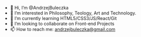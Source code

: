- 👋 Hi, I’m @AndrzejBuleczka
- 👀 I’m interested in Philosophy, Teology, Art and Technology.
- 🌱 I’m currently learning HTML5/CSS3/JS/React/Git
- 💞️ I’m looking to collaborate on Front-end Projects
- 📫 How to reach me: andrzejbuleczka@gmail.com

<!---
AndrzejBuleczka/AndrzejBuleczka is a ✨ special ✨ repository because its `README.md` (this file) appears on your GitHub profile.
You can click the Preview link to take a look at your changes.
--->
